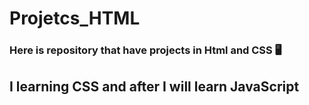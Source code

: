 # Projetcs_HTML  

### Here is repository that have projects in Html  and CSS 🖥️
## I learning CSS and after I will learn JavaScript